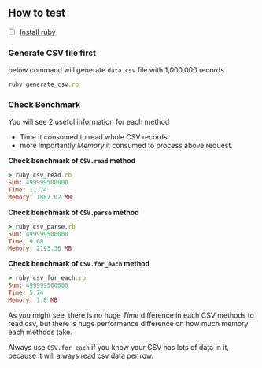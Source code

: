 ## How to test

- [ ] [Install ruby](https://www.ruby-lang.org/en/documentation/installation/)

### Generate CSV file first

below command will generate `data.csv` file with 1,000,000 records

```ruby
ruby generate_csv.rb
```

### Check Benchmark

You will see 2 useful information for each method

- Time it consumed to read whole CSV records 
- more importantly *Memory* it consumed to process above request.

**Check benchmark of `CSV.read` method**

```ruby
> ruby csv_read.rb
Sum: 499999500000
Time: 11.74
Memory: 1887.02 MB
```

**Check benchmark of `CSV.parse` method**

```ruby
> ruby csv_parse.rb
Sum: 499999500000
Time: 9.68
Memory: 2193.36 MB
```

**Check benchmark of `CSV.for_each` method**

```ruby
> ruby csv_for_each.rb
Sum: 499999500000
Time: 5.74
Memory: 1.8 MB
```

As you might see, there is no huge *Time* difference in each CSV methods to read csv, but
there is huge performance difference on how much memory each methods take.

Always use `CSV.for_each` if you know your CSV has lots of data in it, because it will always read csv data per row.

